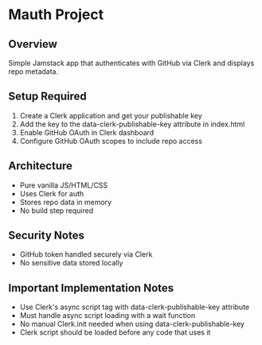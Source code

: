 # Mauth Project

## Overview
Simple Jamstack app that authenticates with GitHub via Clerk and displays repo metadata.

## Setup Required
1. Create a Clerk application and get your publishable key
2. Add the key to the data-clerk-publishable-key attribute in index.html
3. Enable GitHub OAuth in Clerk dashboard
4. Configure GitHub OAuth scopes to include repo access

## Architecture
- Pure vanilla JS/HTML/CSS
- Uses Clerk for auth
- Stores repo data in memory
- No build step required

## Security Notes
- GitHub token handled securely via Clerk
- No sensitive data stored locally

## Important Implementation Notes
- Use Clerk's async script tag with data-clerk-publishable-key attribute
- Must handle async script loading with a wait function
- No manual Clerk.init needed when using data-clerk-publishable-key
- Clerk script should be loaded before any code that uses it
